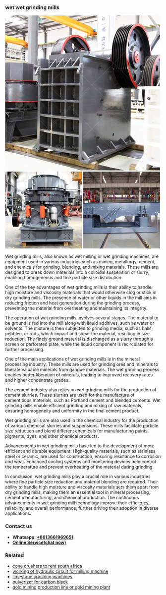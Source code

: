 <h3>wet wet grinding mills</h3><img src='1706755362.jpg' alt=''><p>Wet grinding mills, also known as wet milling or wet grinding machines, are equipment used in various industries such as mining, metallurgy, cement, and chemicals for grinding, blending, and mixing materials. These mills are designed to break down materials into a colloidal suspension or slurry, enabling homogeneous and fine particle size distribution.</p><p>One of the key advantages of wet grinding mills is their ability to handle high moisture and viscosity materials that would otherwise clog or stick in dry grinding mills. The presence of water or other liquids in the mill aids in reducing friction and heat generation during the grinding process, preventing the material from overheating and maintaining its integrity.</p><p>The operation of wet grinding mills involves several stages. The material to be ground is fed into the mill along with liquid additives, such as water or solvents. The mixture is then subjected to grinding media, such as balls, pebbles, or rods, which impact and shear the material, resulting in size reduction. The finely ground material is discharged as a slurry through a screen or perforated plate, while the liquid component is recirculated for further processing.</p><p>One of the main applications of wet grinding mills is in the mineral processing industry. These mills are used for grinding ores and minerals to liberate valuable minerals from gangue materials. The wet grinding process enables better liberation of minerals, leading to improved recovery rates and higher concentrate grades.</p><p>The cement industry also relies on wet grinding mills for the production of cement slurries. These slurries are used for the manufacture of cementitious materials, such as Portland cement and blended cements. Wet grinding mills enable efficient grinding and mixing of raw materials, ensuring homogeneity and uniformity in the final cement product.</p><p>Wet grinding mills are also used in the chemical industry for the production of various chemical slurries and suspensions. These mills facilitate particle size reduction and blend different chemicals for manufacturing paints, pigments, dyes, and other chemical products.</p><p>Advancements in wet grinding mills have led to the development of more efficient and durable equipment. High-quality materials, such as stainless steel or ceramic, are used for construction, ensuring resistance to corrosion and wear. Enhanced cooling systems and monitoring devices help control the temperature and prevent overheating of the material during grinding.</p><p>In conclusion, wet grinding mills play a crucial role in various industries where fine particle size reduction and material blending are required. Their ability to handle high moisture and viscosity materials sets them apart from dry grinding mills, making them an essential tool in mineral processing, cement manufacturing, and chemical production. The continuous advancements in wet grinding mill technology improve their efficiency, reliability, and overall performance, further driving their adoption in diverse applications.</p><h3>Contact us</h3><ul><li><strong>Whatsapp:&nbsp;<a href="https://wa.me/8613661969651">+8613661969651</a></strong></li><li><a href="https://swt.shibang-china.com/?git&amp;zhl&amp;wet wet grinding mills"><strong>Online Service(chat now)</strong></a></li></ul><h3>Related</h3><ul><li><a href='cone crushers to rent south africa.md'>cone crushers to rent south africa</a></li><li><a href='working of hydraulic circuit for milling machine.md'>working of hydraulic circuit for milling machine</a></li><li><a href='limestone crushing machines.md'>limestone crushing machines</a></li><li><a href='pulverizer for carbon black.md'>pulverizer for carbon black</a></li><li><a href='gold mining production line or gold mining plant.md'>gold mining production line or gold mining plant</a></li></ul>